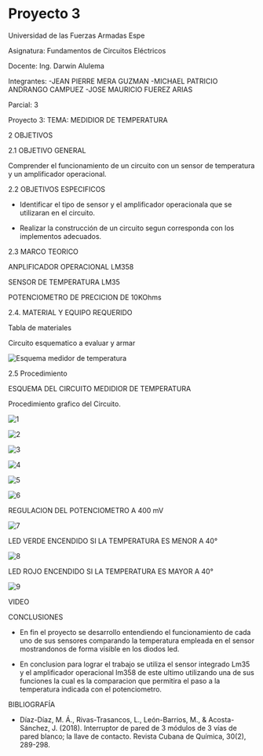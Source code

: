 # Proyecto 3

Universidad de las Fuerzas Armadas Espe

Asignatura: Fundamentos de Circuitos Eléctricos

Docente: Ing. Darwin Alulema

Integrantes: 
-JEAN PIERRE MERA GUZMAN 
-MICHAEL PATRICIO ANDRANGO CAMPUEZ 
-JOSE MAURICIO FUEREZ ARIAS

Parcial: 3

Proyecto 3: TEMA: MEDIDIOR DE TEMPERATURA

2 OBJETIVOS

2.1 OBJETIVO GENERAL

Comprender el funcionamiento de un circuito con un sensor de temperatura y un amplificador operacional.

2.2 OBJETIVOS ESPECIFICOS

* Identificar el tipo de sensor y el amplificador operacionala que se utilizaran en el circuito. 

* Realizar la construcción de un circuito segun corresponda con los implementos adecuados.

2.3 MARCO TEORICO



ANPLIFICADOR OPERACIONAL LM358

SENSOR DE TEMPERATURA LM35

POTENCIOMETRO DE PRECICION DE 10KOhms


2.4. MATERIAL Y EQUIPO REQUERIDO

Tabla de materiales



Circuito esquematico a evaluar y armar

![Esquema medidor de temperatura](https://user-images.githubusercontent.com/117534483/221912752-9a248439-8be0-44c1-a61e-e072f89fc25b.PNG)

2.5 Procedimiento

ESQUEMA DEL CIRCUITO MEDIDIOR DE TEMPERATURA



Procedimiento grafico del Circuito.

![1](https://user-images.githubusercontent.com/117534483/221911919-45d09596-bfa5-439e-ac09-f58a06ca3a0a.jpg)

![2](https://user-images.githubusercontent.com/117534483/221911923-0969c5dd-f905-4a5b-ab16-9f47af0f48a8.jpg)

![3](https://user-images.githubusercontent.com/117534483/221911931-f8d117e0-cdd7-44bb-a9e4-192cdd70b46b.jpg)

![4](https://user-images.githubusercontent.com/117534483/221911936-7c4e2b79-8c46-4a20-ad33-a1c2c5178429.jpg)

![5](https://user-images.githubusercontent.com/117534483/221911937-5dd6a8b9-bb17-4bb1-9cc3-ebaf8ea57bb4.jpg)

![6](https://user-images.githubusercontent.com/117534483/221911941-98e9ab01-4e2d-4a6d-a35b-e53e5b7dadde.jpg)

REGULACION DEL POTENCIOMETRO A 400 mV

![7](https://user-images.githubusercontent.com/117534483/221911942-1aeef519-7489-4818-9c35-5b44cc5efc1d.jpg)

LED VERDE ENCENDIDO SI LA TEMPERATURA ES MENOR A 40°

![8](https://user-images.githubusercontent.com/117534483/221911943-2febbb63-588d-4be7-b29b-a9c210b7e9ee.jpg)

LED ROJO ENCENDIDO SI LA TEMPERATURA ES MAYOR A 40°

![9](https://user-images.githubusercontent.com/117534483/221911947-acc2f91f-c2c2-4190-ba95-5f14184fa787.jpg)

VIDEO



CONCLUSIONES

- En fin el proyecto se desarrollo entendiendo el funcionamiento de cada uno de sus sensores comparando la temperatura empleada en el sensor mostrandonos de forma visible en los diodos led.

- En conclusion para lograr el trabajo se utiliza el sensor integrado Lm35 y el amplificador operacional lm358 de este ultimo utilizando una de sus funciones la cual es la comparacion que permitira el paso a la temperatura indicada con el potenciometro. 


BIBLIOGRAFÍA

* Díaz-Díaz, M. Á., Rivas-Trasancos, L., León-Barrios, M., & Acosta-Sánchez, J. (2018). Interruptor de pared de 3 módulos de 3 vías de pared blanco; la llave de contacto. Revista Cubana de Química, 30(2), 289-298.

